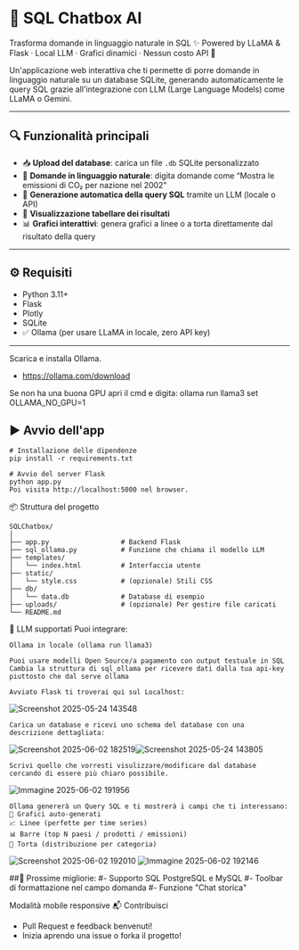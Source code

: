 # 🧠 SQL Chatbox AI
Trasforma domande in linguaggio naturale in SQL ✨
Powered by LLaMA & Flask · Local LLM · Grafici dinamici · Nessun costo API 🚀

Un'applicazione web interattiva che ti permette di porre domande in linguaggio naturale su un database SQLite, generando automaticamente le query SQL grazie all'integrazione con LLM (Large Language Models) come LLaMA o Gemini.

---

## 🔍 Funzionalità principali

- 📥 **Upload del database**: carica un file `.db` SQLite personalizzato
- 💬 **Domande in linguaggio naturale**: digita domande come “Mostra le emissioni di CO₂ per nazione nel 2002”
- 🧠 **Generazione automatica della query SQL** tramite un LLM (locale o API)
- 🧾 **Visualizzazione tabellare dei risultati**
- 📊 **Grafici interattivi**: genera grafici a linee o a torta direttamente dal risultato della query

---

## ⚙️ Requisiti
- Python 3.11+
- Flask
- Plotly
- SQLite
- ✅ Ollama (per usare LLaMA in locale, zero API key)



---
Scarica e installa Ollama.
- https://ollama.com/download

Se non ha una buona GPU apri il cmd e digita:
ollama run llama3
set OLLAMA_NO_GPU=1

## ▶️ Avvio dell'app

```
# Installazione delle dipendenze
pip install -r requirements.txt

# Avvio del server Flask
python app.py
Poi visita http://localhost:5000 nel browser.
```
📦 Struttura del progetto
```
SQLChatbox/
│
├── app.py                  # Backend Flask
├── sql_ollama.py           # Funzione che chiama il modello LLM
├── templates/
│   └── index.html          # Interfaccia utente
├── static/
│   └── style.css           # (opzionale) Stili CSS
├── db/
│   └── data.db             # Database di esempio
├── uploads/                # (opzionale) Per gestire file caricati
└── README.md
```

🤖 LLM supportati
Puoi integrare:
```
Ollama in locale (ollama run llama3)

Puoi usare modelli Open Source/a pagamento con output testuale in SQL
Cambia la struttura di sql_ollama per ricevere dati dalla tua api-key piuttosto che dal serve ollama
```

```
Avviato Flask ti troverai qui sul Localhost:
```
![Screenshot 2025-05-24 143548](https://github.com/user-attachments/assets/9ba69e62-716f-42d4-bc21-4a2fd6efa419)
```
Carica un database e ricevi uno schema del database con una descrizione dettagliata:
```
![Screenshot 2025-06-02 182519](https://github.com/user-attachments/assets/ee83579a-568d-4560-8ebf-75070d3c9c43)![Screenshot 2025-05-24 143805](https://github.com/user-attachments/assets/24d6955c-2428-4943-953c-0b253c3076e4)
```
Scrivi quello che vorresti visulizzare/modificare dal database cercando di essere più chiaro possibile.
```
![Immagine 2025-06-02 191956](https://github.com/user-attachments/assets/ed9eaebd-b6fc-437d-bfb2-5b48bfe1e25a)
```
Ollama genererà un Query SQL e ti mostrerà i campi che ti interessano:
🧩 Grafici auto-generati
📈 Linee (perfette per time series)
📊 Barre (top N paesi / prodotti / emissioni)
🥧 Torta (distribuzione per categoria)
```
![Screenshot 2025-06-02 192010](https://github.com/user-attachments/assets/f7e0e766-a784-483f-9439-a49cd7a7fa0e)
![Immagine 2025-06-02 192146](https://github.com/user-attachments/assets/4f18f270-0111-4cf9-8544-e7437049f05a)


##🧲 Prossime migliorie:
#- Supporto SQL PostgreSQL e MySQL
#- Toolbar di formattazione nel campo domanda
#- Funzione "Chat storica"

 Modalità mobile responsive
 📬 Contribuisci
- Pull Request e feedback benvenuti!
- Inizia aprendo una issue o forka il progetto!



